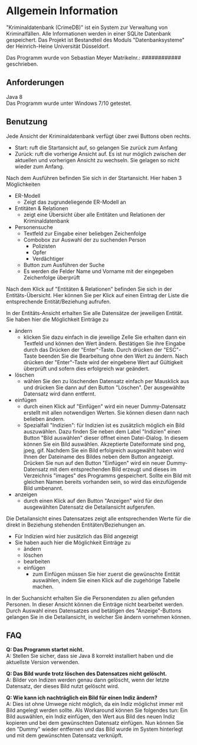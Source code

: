 # Allgemein Information
"Kriminaldatenbank (CrimeDB)" ist ein System zur Verwaltung von Kriminalfällen.
Alle Informationen werden in einer SQLite Datenbank gespeichert. Das Projekt ist Bestandteil des Moduls "Datenbanksysteme" der Heinrich-Heine Universität Düsseldorf.

Das Programm wurde von
	Sebastian Meyer
	Matrikelnr.: ############
geschrieben.

## Anforderungen
Java 8 <br>
Das Programm wurde unter Windows 7/10 getestet.

## Benutzung
Jede Ansicht der Kriminaldatenbank verfügt über zwei Buttons oben rechts.
- Start: ruft die Startansicht auf, so gelangen Sie zurück zum Anfang
- Zurück: ruft die vorherige Ansicht auf. Es ist nur möglich zwischen der
          aktuellen und vorherigen Ansicht zu wechseln. Sie gelagen so nicht
          wieder zum Anfang.

Nach dem Ausführen befinden Sie sich in der Startansicht.
Hier haben 3 Möglichkeiten
- ER-Modell
  - Zeigt das zugrundeliegende ER-Modell an
- Entitäten & Relationen
  - zeigt eine Übersicht über alle Entitäten und Relationen der Kriminaldatenbank
- Personensuche
  - Textfeld zur Eingabe einer beliebgen Zeichenfolge
  - Combobox zur Auswahl der zu suchenden Person
    - Polizisten
    - Opfer
    - Verdächtiger
  - Button zum Ausführen der Suche
  - Es werden die Felder Name und Vorname mit der eingegeben Zeichenfolge überprüft

Nach dem Klick auf "Entitäten & Relationen" befinden Sie sich in der Entitäts-Übersicht.
Hier können Sie per Klick auf einen Eintrag der Liste die entsprechende Entität/Beziehung
aufrufen.

In der Entitäts-Ansicht erhalten Sie alle Datensätze der jeweiligen Entität.
Sie haben hier die Möglichkeit Einträge zu
- ändern
  - klicken Sie dazu einfach in die jeweilige Zelle Sie erhalten dann ein Textfeld und können
    den Wert ändern. Bestätigen Sie ihre Eingabe durch das Drücken der "Enter"-Taste. Durch 
    drücken der "ESC"-Taste beenden Sie die Bearbeitung ohne den Wert zu ändern. Nach drücken
    der "Enter"-Taste wird der eingebene Wert auf Gültigkeit überprüft und sofern dies erfolgreich
    war geändert.
- löschen
  - wählen Sie den zu löschenden Datensatz einfach per Mausklick aus und drücken Sie dann auf den 
    Button "Löschen". Der ausgewählte Datensatz wird dann entfernt.
- einfügen
  - durch einen Klick auf "Einfügen" wird ein neuer Dummy-Datensatz erstellt mit allen notwendigen
    Werten. Sie können diesen dann nach belieben ändern.
  - Spezialfall "Indizien": für Indizien ist es zusätzlich möglich ein Bild auszuwählen. Dazu finden
    Sie neben dem Label "Indizien" einen Button "Bild auswählen" dieser öffnet einen Datei-Dialog. In
    diesem können Sie ein Bild auswählen. Akzeptierte Dateiformate sind png, jpeg, gif. Nachdem Sie ein
    Bild erfolgreich ausgewählt haben wird Ihnen der Dateiname des Bildes neben dem Button angezeigt.
    Drücken Sie nun auf den Button "Einfügen" wird ein neuer Dummy-Datensatz mit dem entsprechenden Bild
    erzeugt und dieses im Verzeichnis "images" des Programms gespeichert. Sollte ein Bild mit gleichen
    Namen bereits vorhanden sein, so wird das einzufügende Bild umbenannt.
- anzeigen
  - durch einen Klick auf den Button "Anzeigen" wird für den ausgewählten Datensatz die Detailansicht aufgerufen.

Die Detailansicht eines Datensatzes zeigt alle entsprechenden Werte für die direkt in Beziehung stehenden
Entitäten/Beziehungen an.
- Für Indizien wird hier zusätzlich das Bild angezeigt
- Sie haben auch hier die Möglichkeit Einträge zu
  - ändern
  - löschen
  - bearbeiten
  - einfügen
    - zum Einfügen müssen Sie hier zuerst die gewünschte Entität auswählen, indem Sie einen Klick auf die
      zugehörige Tabelle machen.

In der Suchansicht erhalten Sie die Personendaten zu allen gefunden Personen. In dieser Ansicht können die
Einträge nicht bearbeitet werden. Durch Auswahl eines Datensatzes und betätigen des "Anzeige"-Buttons
gelangen Sie in die Detailansicht, in welcher Sie ändern vornehmen können.


## FAQ
**Q: Das Programm startet nicht.<br>**
A: Stellen Sie sicher, dass sie Java 8 korrekt installiert haben und die aktuellste Version verwenden.

**Q: Das Bild wurde trotz löschen des Datensatzes nicht gelöscht.<br>**
A: Bilder von Indizen werden genau dann gelöscht, wenn der letzte Datensatz, der dieses Bild nutzt gelöscht wird.

**Q: Wie kann ich nachträglich ein Bild für einen Indiz ändern?<br>**
A: Dies ist ohne Umwege nicht möglich, da ein Indiz möglichst immer mit Bild angelegt werden sollte. Als Workaround
   können Sie folgendes tun: Ein Bild auswählen, ein Indiz einfügen, den Wert aus Bild des neuen Indiz kopieren und
   bei dem gewünschten Datensatz einfügen. Nun können Sie den "Dummy" wieder entfernen und das Bild wurde im System
   hinterlegt und mit dem gewünschten Datensatz verknüpft.
